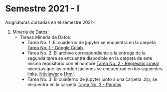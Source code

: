 # Semestre 2021 - I 
Asignaturas cursadas en el semestre 2021-I

1. Minería de Datos: 
    - Tareas Minería de Datos:
      - Tarea No. 1: El cuaderno de jupyter se encuentra en la carpeta [Tarea No. 1 - Google Colab](https://github.com/dsperezba/Semestre_2021-I/tree/main/Tareas%20Minería%20de%20Datos/Tarea%20No.%201%20-%20Google%20Colab).
      - Tarea No. 2: El archivo correspondiente a la entrega de la segunda tarea se encuentra disponible en la carpeta de este mismo repositorio con el nombre [Tarea No. 2 - Regresión Lineal](https://github.com/dsperezba/Semestre_2021-I/tree/main/Tareas%20Minería%20de%20Datos/Tarea%20No.%202%20-%20Regresión%20Lineal) mientras que las renderizaciones se encuentran en los siguientes links. [Nbviewer](https://nbviewer.jupyter.org/github/dsperezba/Semestre_2021-I/blob/main/Tareas%20Minería%20de%20Datos/Tarea%20No.%202%20-%20Regresión%20Lineal/Tarea%20No.%202%20-%20Minería.ipynb) o [Html](https://htmlpreview.github.io/?https://github.com/dsperezba/Semestre_2021-I/blob/main/Tareas%20Minería%20de%20Datos/Tarea%20No.%202%20-%20Regresión%20Lineal/Tarea%20No.%202%20-%20Minería.ipynb). 
      - Tarea No. 3: El cuaderno de jupyter junto a una carpeta .zip, se encuentra en la carpeta [Tarea No. 3 - Pandas](https://github.com/dsperezba/Semestre_2021-I/tree/main/Tareas%20Minería%20de%20Datos/Tarea%20No.%203%20-%20Pandas)
    
